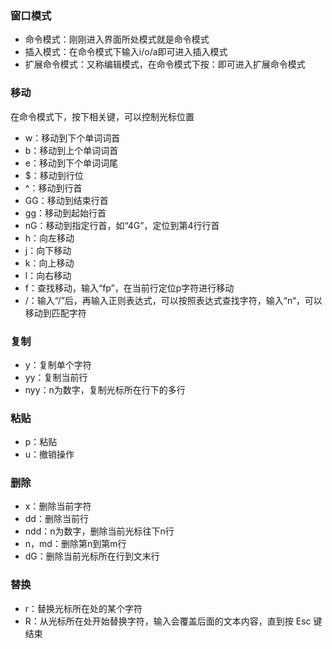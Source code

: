 ###  窗口模式

* 命令模式：刚刚进入界面所处模式就是命令模式
* 插入模式：在命令模式下输入i/o/a即可进入插入模式
* 扩展命令模式：又称编辑模式，在命令模式下按：即可进入扩展命令模式

###  移动

在命令模式下，按下相关键，可以控制光标位置

* w：移动到下个单词词首
* b：移动到上个单词词首
* e：移动到下个单词词尾
* $：移动到行位
* ^：移动到行首
* GG：移动到结束行首
* gg：移动到起始行首
* nG：移动到指定行首，如“4G”，定位到第4行行首
* h：向左移动
* j：向下移动
* k：向上移动
* l：向右移动
* f：查找移动，输入“fp”，在当前行定位p字符进行移动
* /：输入“/”后，再输入正则表达式，可以按照表达式查找字符，输入“n“，可以移动到匹配字符

###  复制

* y：复制单个字符
* yy：复制当前行
* nyy：n为数字，复制光标所在行下的多行

###   粘贴

* p：粘贴
* u：撤销操作

###  删除

*  x：删除当前字符
* dd：删除当前行
* ndd：n为数字，删除当前光标往下n行
* n，md：删除第n到第m行
* dG：删除当前光标所在行到文末行

###  替换

*  r：替换光标所在处的某个字符
* R：从光标所在处开始替换字符，输入会覆盖后面的文本内容，直到按 Esc 键结束

